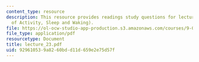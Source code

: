 ```yaml
---
content_type: resource
description: This resource provides readings study questions for lecture 23 (Rhythms
  of Activity, Sleep and Waking).
file: https://ol-ocw-studio-app-production.s3.amazonaws.com/courses/9-01-neuroscience-and-behavior-fall-2003/929610539a8260bdd11d659e2e75d57f_lecture_23.pdf
file_type: application/pdf
resourcetype: Document
title: lecture_23.pdf
uid: 92961053-9a82-60bd-d11d-659e2e75d57f
---
```

